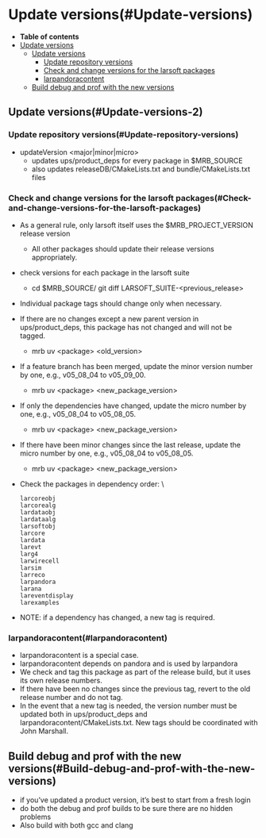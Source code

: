 Update versions(#Update-versions)
====================================

-   **Table of contents**
-   [Update versions](#Update-versions)
    -   [Update versions](#Update-versions-2)
        -   [Update repository versions](#Update-repository-versions)
        -   [Check and change versions for the larsoft packages](#Check-and-change-versions-for-the-larsoft-packages)
        -   [larpandoracontent](#larpandoracontent)
    -   [Build debug and prof with the new versions](#Build-debug-and-prof-with-the-new-versions)

Update versions(#Update-versions-2)
--------------------------------------

### Update repository versions(#Update-repository-versions)

-   updateVersion \<major|minor|micro\>
    -   updates ups/product\_deps for every package in \$MRB\_SOURCE
    -   also updates releaseDB/CMakeLists.txt and bundle/CMakeLists.txt files

### Check and change versions for the larsoft packages(#Check-and-change-versions-for-the-larsoft-packages)

-   As a general rule, only larsoft itself uses the \$MRB\_PROJECT\_VERSION release version
    -   All other packages should update their release versions appropriately.
-   check versions for each package in the larsoft suite
    -   cd $MRB_SOURCE/<package>
            git diff LARSOFT_SUITE-<previous_release>

-   Individual package tags should change only when necessary.
-   If there are no changes except a new parent version in ups/product\_deps, this package has not changed and will not be tagged.
    -   mrb uv \<package\> \<old\_version\>
-   If a feature branch has been merged, update the minor version number by one, e.g., v05\_08\_04 to v05\_09\_00.
    -   mrb uv \<package\> \<new\_package\_version\>
-   If only the dependencies have changed, update the micro number by one, e.g., v05\_08\_04 to v05\_08\_05.
    -   mrb uv \<package\> \<new\_package\_version\>
-   If there have been minor changes since the last release, update the micro number by one, e.g., v05\_08\_04 to v05\_08\_05.
    -   mrb uv \<package\> \<new\_package\_version\>
-   Check the packages in dependency order: \

        larcoreobj
        larcorealg
        lardataobj
        lardataalg
        larsoftobj
        larcore
        lardata
        larevt
        larg4
        larwirecell
        larsim
        larreco
        larpandora
        larana
        lareventdisplay
        larexamples

-   NOTE: if a dependency has changed, a new tag is required.

### larpandoracontent(#larpandoracontent)

-   larpandoracontent is a special case.
-   larpandoracontent depends on pandora and is used by larpandora
-   We check and tag this package as part of the release build, but it uses its own release numbers.
-   If there have been no changes since the previous tag, revert to the old release number and do not tag.
-   In the event that a new tag is needed, the version number must be updated both in ups/product\_deps and larpandoracontent/CMakeLists.txt. New tags should be coordinated with John Marshall.

Build debug and prof with the new versions(#Build-debug-and-prof-with-the-new-versions)
------------------------------------------------------------------------------------------

-   if you’ve updated a product version, it’s best to start from a fresh login
-   do both the debug and prof builds to be sure there are no hidden problems
-   Also build with both gcc and clang
